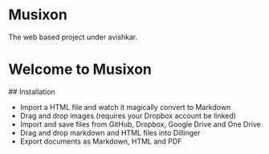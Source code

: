 # Musixon
The web based project under avishkar.
<h1> Welcome to Musixon</h1>
## Installation

- Import a HTML file and watch it magically convert to Markdown
- Drag and drop images (requires your Dropbox account be linked)
- Import and save files from GitHub, Dropbox, Google Drive and One Drive
- Drag and drop markdown and HTML files into Dillinger
- Export documents as Markdown, HTML and PDF

